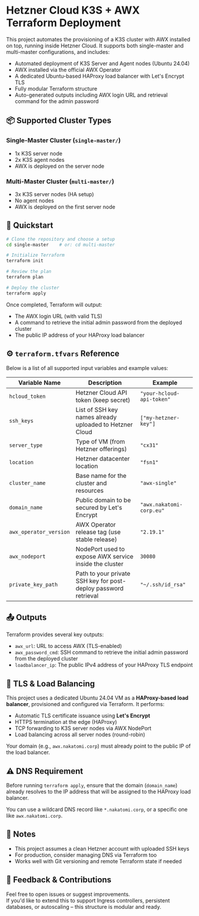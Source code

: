 # Hetzner Cloud K3S + AWX Terraform Deployment

This project automates the provisioning of a K3S cluster with AWX installed on top, running inside Hetzner Cloud. It supports both single-master and multi-master configurations, and includes:

- Automated deployment of K3S Server and Agent nodes (Ubuntu 24.04)
- AWX installed via the official AWX Operator
- A dedicated Ubuntu-based HAProxy load balancer with Let's Encrypt TLS
- Fully modular Terraform structure
- Auto-generated outputs including AWX login URL and retrieval command for the admin password

## 📦 Supported Cluster Types

### Single-Master Cluster (`single-master/`)
- 1x K3S server node
- 2x K3S agent nodes
- AWX is deployed on the server node

### Multi-Master Cluster (`multi-master/`)
- 3x K3S server nodes (HA setup)
- No agent nodes
- AWX is deployed on the first server node

## 🚀 Quickstart

```bash
# Clone the repository and choose a setup
cd single-master    # or: cd multi-master

# Initialize Terraform
terraform init

# Review the plan
terraform plan

# Deploy the cluster
terraform apply
```

Once completed, Terraform will output:
- The AWX login URL (with valid TLS)
- A command to retrieve the initial admin password from the deployed cluster
- The public IP address of your HAProxy load balancer

## ⚙️ `terraform.tfvars` Reference

Below is a list of all supported input variables and example values:

| Variable Name           | Description                                                          | Example                                  |
|-------------------------|----------------------------------------------------------------------|------------------------------------------|
| `hcloud_token`          | Hetzner Cloud API token (keep secret)                                | `"your-hcloud-api-token"`                |
| `ssh_keys`              | List of SSH key names already uploaded to Hetzner Cloud              | `["my-hetzner-key"]`                     |
| `server_type`           | Type of VM (from Hetzner offerings)                                  | `"cx31"`                                 |
| `location`              | Hetzner datacenter location                                          | `"fsn1"`                                 |
| `cluster_name`          | Base name for the cluster and resources                              | `"awx-single"`                           |
| `domain_name`           | Public domain to be secured by Let's Encrypt                         | `"awx.nakatomi-corp.eu"`                |
| `awx_operator_version`  | AWX Operator release tag (use stable release)                        | `"2.19.1"`                               |
| `awx_nodeport`          | NodePort used to expose AWX service inside the cluster               | `30080`                                  |
| `private_key_path`      | Path to your private SSH key for post-deploy password retrieval      | `"~/.ssh/id_rsa"`                        |


## 📤 Outputs

Terraform provides several key outputs:

- `awx_url`: URL to access AWX (TLS-enabled)
- `awx_password_cmd`: SSH command to retrieve the initial admin password from the deployed cluster
- `loadbalancer_ip`: The public IPv4 address of your HAProxy TLS endpoint

## 🔐 TLS & Load Balancing

This project uses a dedicated Ubuntu 24.04 VM as a **HAProxy-based load balancer**, provisioned and configured via Terraform. It performs:

- Automatic TLS certificate issuance using **Let's Encrypt**
- HTTPS termination at the edge (HAProxy)
- TCP forwarding to K3S server nodes via AWX NodePort
- Load balancing across all server nodes (round-robin)

Your domain (e.g., `awx.nakatomi.corp`) must already point to the public IP of the load balancer.

## ⚠️ DNS Requirement

Before running `terraform apply`, ensure that the domain (`domain_name`) already resolves to the IP address that will be assigned to the HAProxy load balancer.

You can use a wildcard DNS record like `*.nakatomi.corp`, or a specific one like `awx.nakatomi.corp`.

## 📌 Notes

- This project assumes a clean Hetzner account with uploaded SSH keys
- For production, consider managing DNS via Terraform too
- Works well with Git versioning and remote Terraform state if needed

## 📮 Feedback & Contributions

Feel free to open issues or suggest improvements.  
If you'd like to extend this to support Ingress controllers, persistent databases, or autoscaling – this structure is modular and ready.
